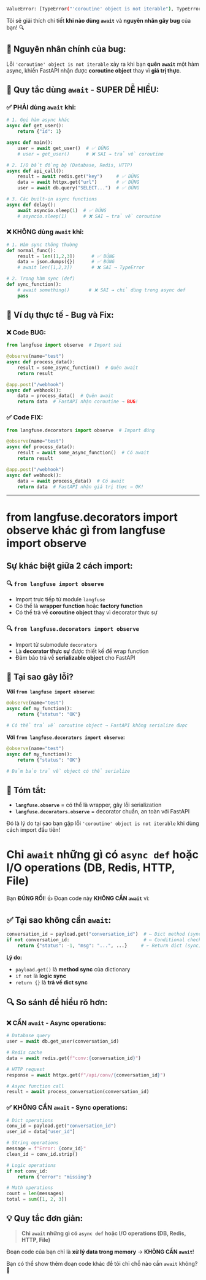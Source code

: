 ```bash
ValueError: [TypeError("'coroutine' object is not iterable"), TypeError('vars() argument must have __dict__ attribute')]
```

Tôi sẽ giải thích chi tiết **khi nào dùng `await`** và **nguyên nhân gây bug** của bạn! 🔍

## 🚨 **Nguyên nhân chính của bug:**

Lỗi `'coroutine' object is not iterable` xảy ra khi bạn **quên `await`** một hàm async, khiến FastAPI nhận được **coroutine object** thay vì **giá trị thực**.

## 📝 **Quy tắc dùng `await` - SUPER DỄ HIỂU:**

### ✅ **PHẢI dùng `await` khi:**

```python
# 1. Gọi hàm async khác
async def get_user():
    return {"id": 1}

async def main():
    user = await get_user()  # ✅ ĐÚNG
    # user = get_user()      # ❌ SAI → trả về coroutine
```

```python
# 2. I/O bất đồng bộ (Database, Redis, HTTP)
async def api_call():
    result = await redis.get("key")     # ✅ ĐÚNG
    data = await httpx.get("url")       # ✅ ĐÚNG
    user = await db.query("SELECT...")  # ✅ ĐÚNG
```

```python
# 3. Các built-in async functions
async def delay():
    await asyncio.sleep(1)  # ✅ ĐÚNG
    # asyncio.sleep(1)      # ❌ SAI → trả về coroutine
```

### ❌ **KHÔNG dùng `await` khi:**

```python
# 1. Hàm sync thông thường
def normal_func():
    result = len([1,2,3])      # ✅ ĐÚNG
    data = json.dumps({})      # ✅ ĐÚNG
    # await len([1,2,3])       # ❌ SAI → TypeError
```

```python
# 2. Trong hàm sync (def)
def sync_function():
    # await something()       # ❌ SAI → chỉ dùng trong async def
    pass
```

## 🔧 **Ví dụ thực tế - Bug và Fix:**

### ❌ **Code BUG:**

```python
from langfuse import observe  # Import sai

@observe(name="test")
async def process_data():
    result = some_async_function()  # Quên await
    return result

@app.post("/webhook")
async def webhook():
    data = process_data()  # Quên await
    return data  # FastAPI nhận coroutine → BUG!
```

### ✅ **Code FIX:**

```python
from langfuse.decorators import observe  # Import đúng

@observe(name="test")
async def process_data():
    result = await some_async_function()  # Có await
    return result

@app.post("/webhook")
async def webhook():
    data = await process_data()  # Có await
    return data  # FastAPI nhận giá trị thực → OK!
```



---

# from langfuse.decorators import observe khác gì from langfuse import observe
## Sự khác biệt giữa 2 cách import:

### 🔍 **`from langfuse import observe`**
- Import trực tiếp từ module `langfuse`
- Có thể là **wrapper function** hoặc **factory function**
- Có thể trả về **coroutine object** thay vì decorator thực sự

### 🔍 **`from langfuse.decorators import observe`**
- Import từ submodule `decorators` 
- Là **decorator thực sự** được thiết kế để wrap function
- Đảm bảo trả về **serializable object** cho FastAPI

## 🚨 **Tại sao gây lỗi?**

**Với `from langfuse import observe`:**
```python
@observe(name="test")
async def my_function():
    return {"status": "OK"}

# Có thể trả về coroutine object → FastAPI không serialize được
```

**Với `from langfuse.decorators import observe`:**
```python
@observe(name="test") 
async def my_function():
    return {"status": "OK"}

# Đảm bảo trả về object có thể serialize
```

## 📝 **Tóm tắt:**
- **`langfuse.observe`** = có thể là wrapper, gây lỗi serialization
- **`langfuse.decorators.observe`** = decorator chuẩn, an toàn với FastAPI

Đó là lý do tại sao bạn gặp lỗi `'coroutine' object is not iterable` khi dùng cách import đầu tiên!



# **Chỉ `await` những gì có `async def` hoặc I/O operations (DB, Redis, HTTP, File)**


Bạn **ĐÚNG RỒI**! 👍 Đoạn code này **KHÔNG CẦN `await`** vì:

## ✅ **Tại sao không cần `await`:**

```python
conversation_id = payload.get("conversation_id")  # ← Dict method (sync)
if not conversation_id:                           # ← Conditional check (sync)  
    return {"status": -1, "msg": "...", ...}     # ← Return dict (sync)
```

**Lý do:**

- `payload.get()` là **method sync** của dictionary
- `if not` là **logic sync**
- `return {}` là **trả về dict sync**

## 🔍 **So sánh để hiểu rõ hơn:**

### ❌ **CẦN `await` - Async operations:**

```python
# Database query
user = await db.get_user(conversation_id)

# Redis cache  
data = await redis.get(f"conv:{conversation_id}")

# HTTP request
response = await httpx.get(f"/api/conv/{conversation_id}")

# Async function call
result = await process_conversation(conversation_id)
```

### ✅ **KHÔNG CẦN `await` - Sync operations:**

```python
# Dict operations
conv_id = payload.get("conversation_id")
user_id = data["user_id"] 

# String operations  
message = f"Error: {conv_id}"
clean_id = conv_id.strip()

# Logic operations
if not conv_id:
    return {"error": "missing"}

# Math operations
count = len(messages)
total = sum([1, 2, 3])
```

## 💡 **Quy tắc đơn giản:**

> **Chỉ `await` những gì có `async def` hoặc I/O operations (DB, Redis, HTTP, File)**

Đoạn code của bạn chỉ là **xử lý data trong memory** → **KHÔNG CẦN `await`**!

Bạn có thể show thêm đoạn code khác để tôi chỉ chỗ nào cần `await` không? 🤔